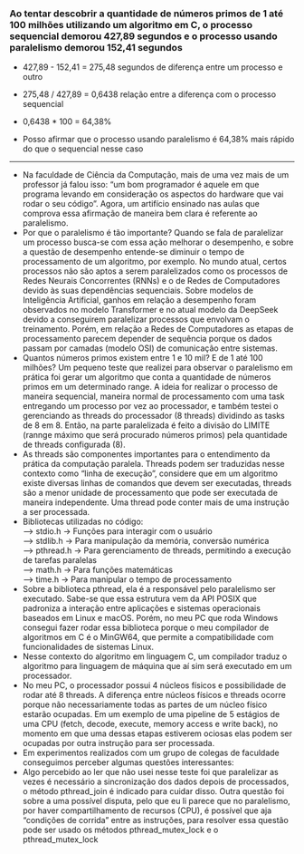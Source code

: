 ### Ao tentar descobrir a quantidade de números primos de 1 até 100 milhões utilizando um algoritmo em C, o processo sequencial demorou 427,89 segundos e o processo usando paralelismo demorou 152,41 segundos

- 427,89 - 152,41 = 275,48 segundos de diferença entre um processo e outro

- 275,48 / 427,89 = 0,6438 relação entre a diferença com o processo sequencial

- 0,6438 * 100 = 64,38%

- Posso afirmar que o processo usando paralelismo é 64,38% mais rápido 
do que o sequencial nesse caso
---
- Na faculdade de Ciência da Computação, mais de uma vez mais de um professor já falou isso: “um bom programador é aquele em que programa levando em consideração os aspectos do hardware que vai rodar o seu código”. Agora, um artifício ensinado nas aulas que comprova essa afirmação de maneira bem clara é referente ao paralelismo.
- Por que o paralelismo é tão importante? Quando se fala de  paralelizar um processo busca-se com essa ação melhorar o desempenho, e sobre a questão de desempenho entende-se diminuir o tempo de processamento de um algoritmo, por exemplo. No mundo atual, certos processos não são aptos a serem paralelizados como os processos de Redes Neurais Concorrentes (RNNs) e o de Redes de Computadores devido às suas dependências sequenciais. Sobre modelos de Inteligência Artificial, ganhos em relação a desempenho foram observados no modelo Transformer e no atual modelo da DeepSeek devido a conseguirem paralelizar processos que envolvam o treinamento. Porém, em relação a Redes de Computadores as etapas de processamento parecem depender de sequência porque os dados passam por camadas (modelo OSI) de comunicação entre sistemas.
- Quantos números primos existem entre 1 e 10 mil? E de 1 até 100 milhões? Um pequeno teste que realizei para observar o paralelismo em prática foi gerar um algoritmo que conta a quantidade de números primos em um determinado range. A ideia for realizar o processo de maneira sequencial, maneira normal de processamento com uma task entregando um processo por vez ao processador, e também testei o gerenciando as threads do processador (8 threads) dividindo as tasks de 8 em 8. Então, na parte paralelizada é feito a divisão do LIMITE (rannge máximo que será procurado números primos) pela quantidade de threads configurada (8).
- As threads são componentes importantes para o entendimento da prática da computação paralela. Threads podem ser traduzidas nesse contexto como “linha de execução”, considere que em um algoritmo existe diversas linhas de comandos que devem ser executadas, threads são a menor unidade de processamento que pode ser executada de maneira independente. Uma thread pode conter mais de uma instrução a ser processada.
- Bibliotecas utilizadas no código:<br>
    --> stdio.h → Funções para interagir com o usuário<br>
    --> stdlib.h → Para manipulação da memória, conversão numérica<br>
    --> pthread.h → Para gerenciamento de threads, permitindo a execução de tarefas paralelas<br>
    --> math.h → Para funções matemáticas<br>
    --> time.h → Para manipular o tempo de processamento<br>
- Sobre a biblioteca pthread, ela é a responsável pelo paralelismo ser executado. Sabe-se que essa estrutura vem da API POSIX que padroniza a interação entre aplicações e sistemas operacionais baseados em Linux e macOS. Porém, no meu PC que roda Windows consegui fazer rodar essa biblioteca porque o meu compilador de algoritmos em C é o MinGW64, que permite a compatibilidade com funcionalidades de sistemas Linux.
- Nesse contexto do algoritmo em linguagem C, um compilador traduz o algoritmo para linguagem de máquina que aí  sim será executado em um processador.
- No meu PC, o processador possui 4 núcleos físicos e possibilidade de rodar até 8 threads. A diferença entre núcleos físicos e threads ocorre porque não necessariamente todas as partes de um núcleo físico estarão ocupadas. Em um exemplo de uma pipeline de 5 estágios de uma CPU (fetch, decode, execute, memory access e write back), no momento em que uma dessas etapas estiverem ociosas elas podem ser ocupadas por outra instrução para ser processada.
- Em experimentos realizados com um grupo de colegas de faculdade conseguimos perceber algumas questões interessantes:
- Algo percebido ao ler que não usei nesse teste foi que paralelizar as vezes é necessário a sincronização dos dados depois de processados, o método pthread_join é indicado para cuidar disso. Outra questão foi sobre a uma possível disputa, pelo que eu li parece que no paralelismo, por haver compartilhamento de recursos (CPU), é possível que aja “condições de corrida” entre as instruções, para resolver essa questão pode ser usado os métodos pthread_mutex_lock e o pthread_mutex_lock
